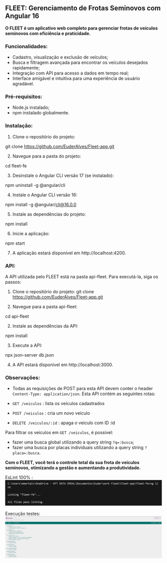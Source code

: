 ## <a name="_ozlyr4ebt1m5"></a>**FLEET: Gerenciamento de Frotas Seminovos com Angular 16**

**O FLEET é um aplicativo web completo para gerenciar frotas de veículos seminovos com eficiência e praticidade.**

### <a name="_vv3lje4mcjhl"></a>**Funcionalidades:**

- Cadastro, visualização e exclusão de veículos;
- Busca e filtragem avançada para encontrar os veículos desejados rapidamente;
- Integração com API para acesso a dados em tempo real;
- Interface amigável e intuitiva para uma experiência de usuário agradável.

### <a name="_zakvfzwiagy5"></a>**Pré-requisitos:**

- Node.js instalado;
- npm instalado globalmente.

### <a name="_uszv042glce8"></a>**Instalação:**

1. Clone o repositório do projeto:

git clone https://github.com/EuderAlves/Fleet-app.git

2. Navegue para a pasta do projeto:

cd fleet-fe

3. Desinstale o Angular CLI versão 17 (se instalado):

npm uninstall -g @angular/cli

4. Instale o Angular CLI versão 16:

npm install -g @angular/cli@16.0.0

5. Instale as dependências do projeto:

npm install

6. Inicie a aplicação:

npm start

7. A aplicação estará disponível em http://localhost:4200.

### <a name="_960iv08rgjz0"></a>**API:**

A API utilizada pelo FLEET está na pasta api-fleet. Para executá-la, siga os passos:

1. Clone o repositório do projeto:
   git clone https://github.com/EuderAlves/Fleet-app.git

2. Navegue para a pasta api-fleet:

cd api-fleet

2. Instale as dependências da API:

npm install

3. Execute a API:

npx json-server db.json

4. A API estará disponível em http://localhost:3000.

### <a name="_kxfzsg6le9sd"></a>**Observações:**

- Todas as requisições de POST para esta API devem conter o header `Content-Type: application/json`.
  Esta API contém as seguintes rotas:

- `GET /veiculos` : lista os veículos cadastrados
- `POST /veiculos` : cria um novo veiculo
- `DELETE /veiculos/:id` : apaga o veiculo com ID :id

Para filtrar os veiculos em `GET /veiculos`, é possível:

- fazer uma busca global utilizando a query string `?q=:busca`;
- fazer uma busca por placas individuais utilizando a query string `?placa=:busca`.

**Com o FLEET, você terá o controle total da sua frota de veículos seminovos, otimizando a gestão e aumentando a produtividade.**

EsLint 100% :
![alt text](image.png)

Execução testes:
![alt text](image-1.png)
